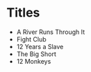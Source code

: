# Titles

- A River Runs Through It 
- Fight Club 
- 12 Years a Slave 
- The Big Short 
- 12 Monkeys
